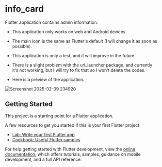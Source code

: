 # info_card
Flutter application contains admin information.

- This application only works on web and Android devices.

- The main icon is the same as Flutter's default (I will change it as soon as possible).

- This application is only a test, and it will improve in the future.

- There is a slight problem with the url_launcher package, and currently it's not working, but I will try to fix that so I won't delete the codes.

- Here is a preview of the application.

![Screenshot 2025-02-09 234920](https://github.com/user-attachments/assets/649424d4-4031-4a44-a83f-7e9c77eab8bd)

## Getting Started

This project is a starting point for a Flutter application.

A few resources to get you started if this is your first Flutter project:

- [Lab: Write your first Flutter app](https://docs.flutter.dev/get-started/codelab)
- [Cookbook: Useful Flutter samples](https://docs.flutter.dev/cookbook)

For help getting started with Flutter development, view the
[online documentation](https://docs.flutter.dev/), which offers tutorials,
samples, guidance on mobile development, and a full API reference.
